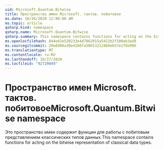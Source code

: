 ```yaml
---
uid: Microsoft.Quantum.Bitwise
title: Пространство имен Microsoft. тактов. побитовое
ms.date: 10/26/2020 12:00:00 AM
ms.topic: article
qsharp.kind: namespace
qsharp.name: Microsoft.Quantum.Bitwise
qsharp.summary: This namespace contains functions for acting on the bitwise representation of classical data types.
ms.openlocfilehash: 844e41e520233e4d7862915a5412b2f100ab3ad8
ms.sourcegitcommit: 29e0d88a30e4166fa580132124b0eb57e1f0e986
ms.translationtype: MT
ms.contentlocale: ru-RU
ms.lasthandoff: 10/27/2020
ms.locfileid: "92729849"
---
```

# <a name="microsoftquantumbitwise-namespace"></a><span data-ttu-id="726d8-102">Пространство имен Microsoft. тактов. побитовое</span><span class="sxs-lookup"><span data-stu-id="726d8-102">Microsoft.Quantum.Bitwise namespace</span></span>

<span data-ttu-id="726d8-103">Это пространство имен содержит функции для работы с побитовым представлением классических типов данных.</span><span class="sxs-lookup"><span data-stu-id="726d8-103">This namespace contains functions for acting on the bitwise representation of classical data types.</span></span>

